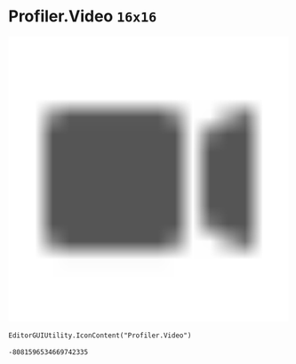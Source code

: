 # Profiler.Video `16x16`
<img src="/img/Profiler.Video.png" width=512 height=512>

``` CSharp
EditorGUIUtility.IconContent("Profiler.Video")
```
```
-8081596534669742335
```
